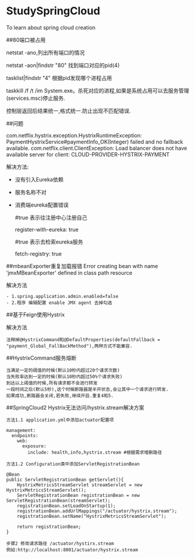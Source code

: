 # StudySpringCloud
To learn about spring cloud creation

##80端口被占用

netstat -ano,列出所有端口的情况

netstat -aon|findstr "80" 找到端口对应的pid(4)

tasklist|findstr "4"  根据pid发现哪个进程占用

taskkill /f /t /im System.exe。杀死对应的进程,如果是系统占用可以去服务管理(services.msc)停止服务.


控制层返回后结果统一,格式统一.防止出现不匹配错误.

##问题

com.netflix.hystrix.exception.HystrixRuntimeException: PaymentHystrixService#paymentInfo_OK(Integer) failed and no fallback available.
com.netflix.client.ClientException: Load balancer does not have available server for client: CLOUD-PROVIDER-HYSTRIX-PAYMENT

解决方法:
- 没有引入Eureka依赖
- 服务名称不对
- 消费端eureka配置错误

    \#true 表示往注册中心注册自己
    
    register-with-eureka: true
    
    \#true 表示去检索eureka服务
    
    fetch-registry: true
    
##mbeanExporter重复加载报错 Error creating bean with name 'jmxMBeanExporter' defined in class path resource

解决方法

    - 1.spring.application.admin.enabled=false
    - 2.程序 编辑配置 enable JMX agent 去掉勾选
    
   
##基于Feign使用Hystrix

解决方法
    
    注释掉@HystrixCommand和@DefaultProperties(defaultFallback = "payment_Global_FallBackMethod"),两种方式不能兼容.


##HystrixCommand服务熔断

    当满足一定的阈值的时候(默认10秒内超过20个请求次数)
    当失败率达到一定的时候(默认10秒内超过50%个请求失败)
    到达以上阈值的时候,所有请求都不会进行转发
    一段时间之后(默认5秒),这个时候断路器是半开状态,会让其中一个请求进行转发.
    如果成功,断路器会关闭,若失败,继续开启.重复4和5.
    
    
##SpringCloud2 Hystrix无法访问/hystrix.stream解决方案

    方法1.1 application.yml中添加actuator配置项
    
    management: 
      endpoints: 
        web: 
          exposure: 
            include: health,info,hystrix.stream #根据需求增删路径
    
    方法1.2 Configuration类中添加ServletRegistrationBean
    
    @Bean
    public ServletRegistrationBean getServlet(){
        HystrixMetricsStreamServlet streamServlet = new HystrixMetricsStreamServlet();
        ServletRegistrationBean registrationBean = new ServletRegistrationBean(streamServlet);
        registrationBean.setLoadOnStartup(1);
        registrationBean.addUrlMappings("/actuator/hystrix.stream");
        registrationBean.setName("HystrixMetricsStreamServlet");
        
        return registrationBean;
    }
    
    步骤2 修改请求路径 /actuator/hystirx.stream
    例如:http://localhost:8001/actuator/hystrix.stream
   